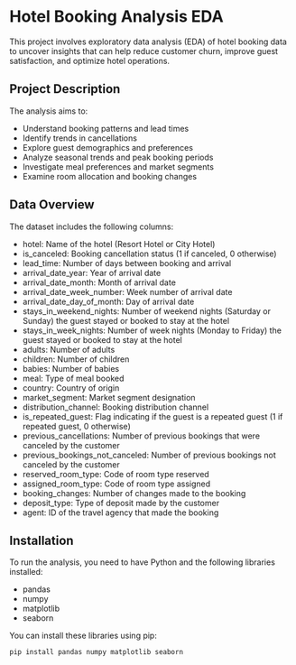 # Hotel Booking Analysis EDA

This project involves exploratory data analysis (EDA) of hotel booking data to uncover insights that can help reduce customer churn, improve guest satisfaction, and optimize hotel operations.

## Project Description

The analysis aims to:
- Understand booking patterns and lead times
- Identify trends in cancellations
- Explore guest demographics and preferences
- Analyze seasonal trends and peak booking periods
- Investigate meal preferences and market segments
- Examine room allocation and booking changes

## Data Overview

The dataset includes the following columns:
- hotel: Name of the hotel (Resort Hotel or City Hotel)
- is_canceled: Booking cancellation status (1 if canceled, 0 otherwise)
- lead_time: Number of days between booking and arrival
- arrival_date_year: Year of arrival date
- arrival_date_month: Month of arrival date
- arrival_date_week_number: Week number of arrival date
- arrival_date_day_of_month: Day of arrival date
- stays_in_weekend_nights: Number of weekend nights (Saturday or Sunday) the guest stayed or booked to stay at the hotel
- stays_in_week_nights: Number of week nights (Monday to Friday) the guest stayed or booked to stay at the hotel
- adults: Number of adults
- children: Number of children
- babies: Number of babies
- meal: Type of meal booked
- country: Country of origin
- market_segment: Market segment designation
- distribution_channel: Booking distribution channel
- is_repeated_guest: Flag indicating if the guest is a repeated guest (1 if repeated guest, 0 otherwise)
- previous_cancellations: Number of previous bookings that were canceled by the customer
- previous_bookings_not_canceled: Number of previous bookings not canceled by the customer
- reserved_room_type: Code of room type reserved
- assigned_room_type: Code of room type assigned
- booking_changes: Number of changes made to the booking
- deposit_type: Type of deposit made by the customer
- agent: ID of the travel agency that made the booking

## Installation

To run the analysis, you need to have Python and the following libraries installed:
- pandas
- numpy
- matplotlib
- seaborn

You can install these libraries using pip:
```bash
pip install pandas numpy matplotlib seaborn
